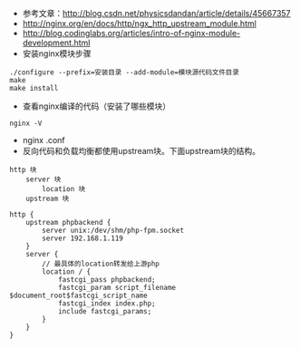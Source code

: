 - 参考文章：http://blog.csdn.net/physicsdandan/article/details/45667357
- http://nginx.org/en/docs/http/ngx_http_upstream_module.html
- http://blog.codinglabs.org/articles/intro-of-nginx-module-development.html
- 安装nginx模块步骤
```
./configure --prefix=安装目录 --add-module=模块源代码文件目录
make
make install
```
- 查看nginx编译的代码（安装了哪些模块）
```
nginx -V
```
- nginx .conf
- 反向代码和负载均衡都使用upstream块。下面upstream块的结构。
```
http 块
    server 块
        location 块
    upstream 块
```
```
http {
    upstream phpbackend {
        server unix:/dev/shm/php-fpm.socket
        server 192.168.1.119
    }
    server {
        // 最具体的location转发给上游php
        location / {
            fastcgi_pass phpbackend;
            fastcgi_param script_filename $document_root$fastcgi_script_name
            fastcgi_index index.php;
            include fastcgi_params;
        }
    }
}
```
